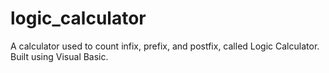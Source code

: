 # logic_calculator
A calculator used to count infix, prefix, and postfix, called Logic Calculator. Built using Visual Basic.
